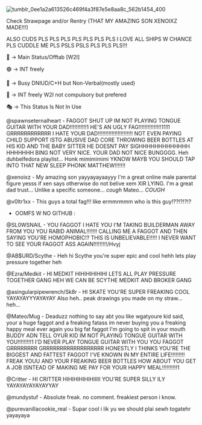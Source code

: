 
![tumblr_0ee1a2a613526c469f4a3f87e5e8aa8c_562b1454_400](https://github.com/user-attachments/assets/371c67d7-48b7-4b99-beb7-bd3572750952)


Check Strawpage and/or Rentry (THAT MY AMAZING SON XENOIXZ MADE!!!)


ALSO CUDS PLS PLS PLS PLS PLS PLS PLS I LOVE ALL SHIPS W CHANCE PLS CUDDLE ME PLS PSLS PSLS PLS PLS PLS!!!

🌙 -> Main Status/Offtab [W2I]


🟢 -> INT freely


🔴 -> Busy DNIUD/C+H but Non-Verbal(mostly used)


💬 -> INT freely W2I not compulsory but prefered


🎭 -> This Status Is Not In Use



@spawnseternalheart - FAGGOT SHUT UP IM NOT PLAYING TONGUE GUITAR WITH YOUR DAD!!!!!!!!!!!1 HE'S AN UGLY FAG!!!!!!!!!!!!!!!1111 GRRRRRRRRRRRR I HATE YOUR DAD!!!!!!!!!!!!!!!!!!!!!!! NOT EVEN PAYING CHILD SUPPORT ISTG ABUSIVE DAD CORE THROWING BEER BOTTLES AT HIS KID AND THE BABY SITTER HE DOESNT PAY SIGHHHHHHHHHHHHH HHHHHHH BING NOT VERY NICE. YOUR DAD NOT NICE BUNGGGG. Heh duhbelfedora playlist... Honk mimimimimi YKNOW MAYB YOU SHOULD TAP INTO THAT NEW SLEEP PHONK MATTHEW!!!!!!!


@xenoixz - My amazing son yayyayayaayyy I'm a great online male parental figure yesss if xen says otherwise do not belive xem XIR LYING. I'm a great dad trust... Unlike a specific someone... *cough* Mateo... *COUGH*


@v0ltr1xx - This guys a total fag!!! like ermmrmmm who is this guy!??!?!?!?

+ OOMFS W NO GITHUB :

@SL0WSNAIL - YOU FAGGOT I HATE YOU I'M TAKING BUILDERMAN AWAY FROM YOU YOU RABID ANIMAL!!!!!!! CALLING ME A FAGGOT AND THEN SAYING YOU'RE HOMOPHOBIC!? THIS IS UNBELIEVABLE!!!!! I NEVER WANT TO SEE YOUR FAGGOT ASS AGAIN!!!!!!!!!/Hvyj


@AB$URD/Scythe - Heh hi Scythe you're super epic and cool hehh lets play pressure together heh


@Ezra/Medkit - HI MEDKIT HIHIHIHIHIHI LETS ALL PLAY PRESSURE TOGETHER GANG HEH WE CAN BE SCYTHE MEDKIT AND BROKER GANG


@asingularpipewrench/Sk8r - HI SKATE YOU'RE SUPER FREAKING COOL YAYAYAYYYAYAYAY Also heh.. peak drawings you made on my straw... heh...


@Mateo/Mug - Deaduzz nothing to say abt you like wgatyoure kid said, your a huge faggot and a freaking fatass im never buying you a freaking happy meal ever again you big fat faggot I'm going to spit in your mouth BUDDY ADN TELL OYUR KID IM NOT PLAYING TONGUE GUITAR WITH YOU!!!!!!!!!1 I'D NEVER PLAY TONGUE GUITAR WITH YOU YOU FAGGOT GRRRRRRRR GRRRRRRRRRRRRRRRRRR HONESTLY I THINKS YOU'RE THE BIGGEST AND FATTEST FAGGOT I'VE KNOWN IN MY ENTIRE LIFE!!!!!!!!! FREAK YOUU AND YOUR FREAKING BEER BOTTLES HOW ABOUT YOU GET A JOB ISNTEAD OF MAKING ME PAY FOR YOUR HAPPY MEAL!!!!!!!!!!1


@Critter - HI CRITTER HIHIHIHIHIHIIIII YOU'RE SUPER SILLY ILY YAYAYAYAYAYAYYAY


@mundystuf - Absolute freak. no comment. freakiest person i know.

@purevanillacookie_real - Supar cool i lik yu we should plai sewh togatehr yayayaya
